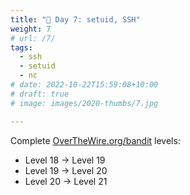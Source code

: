 ```yaml
---
title: "🔢 Day 7: setuid, SSH"
weight: 7
# url: /7/
tags:
  - ssh
  - setuid
  - nc
# date: 2022-10-22T15:59:08+10:00
# draft: true
# image: images/2020-thumbs/7.jpg

---
```


Complete [OverTheWire.org/bandit](https://overthewire.org/wargames/bandit/) levels:
- Level 18 → Level 19
- Level 19 → Level 20
- Level 20 → Level 21
